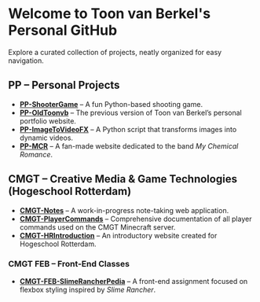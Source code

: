 <!-- <img width="2000" height="400" alt="Banner" src="./BannerToonvb_toon-van-berkel_Github.png" /> -->

# Welcome to Toon van Berkel's Personal GitHub

Explore a curated collection of projects, neatly organized for easy navigation.

## PP – Personal Projects
- [**PP-ShooterGame**](https://github.com/toon-van-berkel/PP-ShooterGame) – A fun Python-based shooting game.  
- [**PP-OldToonvb**](https://github.com/toon-van-berkel/PP-OldToonvb) – The previous version of Toon van Berkel’s personal portfolio website.  
- [**PP-ImageToVideoFX**](https://github.com/toon-van-berkel/PP-ImageToVideoFX) – A Python script that transforms images into dynamic videos.  
- [**PP-MCR**](https://github.com/toon-van-berkel/PP-MCR) – A fan-made website dedicated to the band *My Chemical Romance*.

## CMGT – Creative Media & Game Technologies (Hogeschool Rotterdam)
- [**CMGT-Notes**](https://github.com/toon-van-berkel/CMGT-Notes) – A work-in-progress note-taking web application.  
- [**CMGT-PlayerCommands**](https://github.com/toon-van-berkel/CMGT-PlayerCommands) – Comprehensive documentation of all player commands used on the CMGT Minecraft server.  
- [**CMGT-HRIntroduction**](https://github.com/toon-van-berkel/CMGT-HRIntroduction) – An introductory website created for Hogeschool Rotterdam.

### CMGT FEB – Front-End Classes
- [**CMGT-FEB-SlimeRancherPedia**](https://github.com/toon-van-berkel/CMGT-FED-SlimeRancherPedia) – A front-end assignment focused on flexbox styling inspired by *Slime Rancher*.